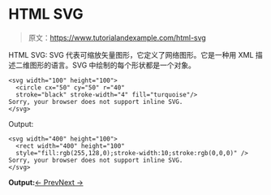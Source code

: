 # HTML SVG

> 原文：<https://www.tutorialandexample.com/html-svg>

HTML SVG: SVG 代表可缩放矢量图形，它定义了网络图形。它是一种用 XML 描述二维图形的语言。SVG 中绘制的每个形状都是一个对象。

```
<svg width="100" height="100">  
  <circle cx="50" cy="50" r="40"  
  stroke="black" stroke-width="4" fill="turquoise"/>  
Sorry, your browser does not support inline SVG.  
</svg>
```

Output:

```
<svg width="400" height="100">  
  <rect width="400" height="100"   
  style="fill:rgb(255,128,0);stroke-width:10;stroke:rgb(0,0,0)" />  
Sorry, your browser does not support inline SVG.  
</svg>
```

**Output:**[← Prev](https://www.tutorialandexample.com/html-canvas)[Next →](https://www.tutorialandexample.com/html-audio)